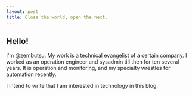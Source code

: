 ```yaml
---
layout: post
title: Close the world, open the next. 
---
```


Hello!
---
I'm [@zembutsu](http://twitter.com/zembutsu/). My work is a technical evangelist of a certain company.
I worked as an operation engineer and sysadmin till then for ten several years.
It is operation and monitoring, and my specialty wrestles for automation recently.

I intend to write that I am interested in technology in this blog.
